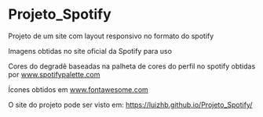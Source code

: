 # Projeto_Spotify

Projeto de um site com layout responsivo no formato do spotify

Imagens obtidas no site oficial da Spotify para uso 

Cores do degradê baseadas na palheta de cores do perfil no spotify obtidas por www.spotifypalette.com

Ícones obtidos em www.fontawesome.com

O site do projeto pode ser visto em: https://luizhb.github.io/Projeto_Spotify/
